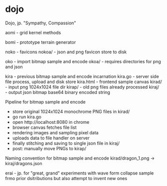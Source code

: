 # dojo

Dojo, jp. "Sympathy, Compassion"

aomi - grid kernel methods

bomi - prototype terrain generator

noko - favicons
nokoa/ - json and png favicon store to disk

oko - import bitmap sample and encode
okoa/ - requires directories for png and json

kira - previous bitmap sample and encode incarnation
kira.go - server side file process, upload and disk store
kira.html - frontend sample canvas
kirad/ - input png 1024x1024 file dir
kirap/ - old png files already processed
kiraj/ - output json bitmap base64 binary encoded string

Pipeline for bitmap sample and encode
- store original 1024x1024 monochrome PNG files in kirad/
- go run kira.go
- open http://localhost:8080 in chrome
- browser canvas fetches file list
- rendering images and sampling pixel data
- uploads data to file handler on server
- finally stitching and saving to single json file in kiraj/
- post: manually move PNGs to kirap/ 

Naming convention for bitmap sample and encode
kirad/dragon_1.png -> kiraj/dragons.json

erai - jp. for "great, grand"
experiments with wave form collapse
sample frmo prior dsitributions
but also attempt to invent new ones


